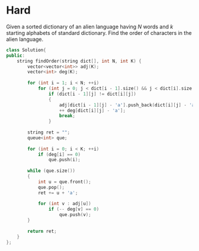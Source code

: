 # Hard

Given a sorted dictionary of an alien language having $N$ words and $k$ starting alphabets of standard dictionary. Find the order of characters in the alien language.

```cpp
class Solution{
public:
    string findOrder(string dict[], int N, int K) {
        vector<vector<int>> adj(K);
        vector<int> deg(K);
        
        for (int i = 1; i < N; ++i)
            for (int j = 0; j < dict[i - 1].size() && j < dict[i].size(); ++j)
                if (dict[i - 1][j] != dict[i][j])
                {
                    adj[dict[i - 1][j] - 'a'].push_back(dict[i][j] - 'a');
                    ++ deg[dict[i][j] - 'a'];
                    break;
                }
        
        string ret = "";
        queue<int> que;
        
        for (int i = 0; i < K; ++i)
            if (deg[i] == 0)
                que.push(i);
                
        while (que.size())
        {
            int u = que.front();
            que.pop();
            ret += u + 'a';
            
            for (int v : adj[u])
                if (-- deg[v] == 0)
                    que.push(v);
        }
        
        return ret;
    }
};
```
